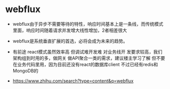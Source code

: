 # webflux

- webflux由于异步不需要等待的特性，响应时间基本上是一条线，而传统模式里面，响应时间随着请求并发增大线性增加，2者相差很大

- webflux是系统垂直扩展的首选，必将会成为未来的趋势。

- 有前途 react模式虽然效率高 但调试难开发难 对业务线开
发要求较高，我们架构组到时用的多，做网关 做API聚合一类的需求，建议楼主学习了解 但不要在业务代码里用，因为目前还没有react的数据库client 不过已经有redis和MongoDB的

- https://www.zhihu.com/search?type=content&q=webflux